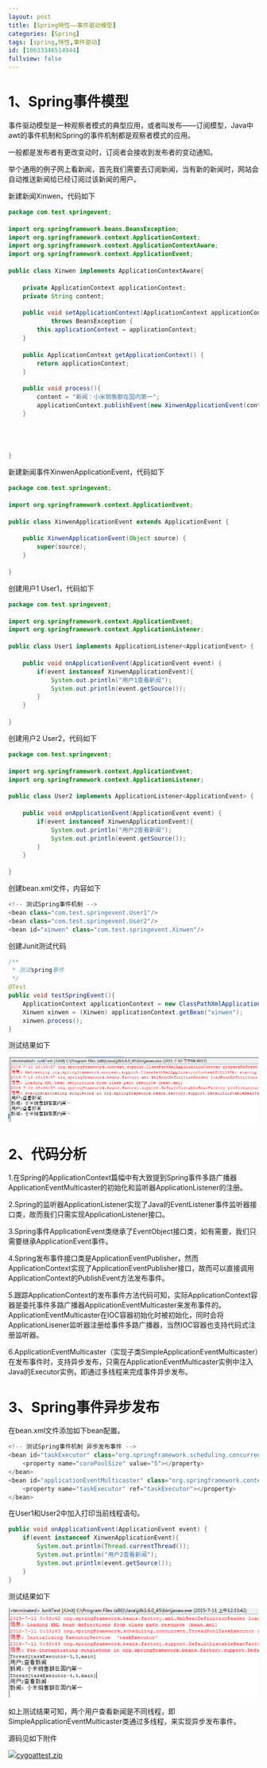 ```yaml
---
layout: post
title: [Spring特性——事件驱动模型]
categories: [Spring]
tags: [spring,特性,事件驱动]
id: [18633346514944]
fullview: false
---
```


# 1、Spring事件模型

事件驱动模型是一种观察者模式的典型应用，或者叫发布——订阅模型，Java中awt的事件机制和Spring的事件机制都是观察者模式的应用。

一般都是发布者有更改变动时，订阅者会接收到发布者的变动通知。

举个通用的例子网上看新闻，首先我们需要去订阅新闻，当有新的新闻时，网站会自动推送新闻给已经订阅过该新闻的用户。

新建新闻Xinwen，代码如下

```java
package com.test.springevent;

import org.springframework.beans.BeansException;
import org.springframework.context.ApplicationContext;
import org.springframework.context.ApplicationContextAware;
import org.springframework.context.ApplicationEvent;

public class Xinwen implements ApplicationContextAware{

	private ApplicationContext applicationContext;
	private String content;
	
	public void setApplicationContext(ApplicationContext applicationContext)
			throws BeansException {
		this.applicationContext = applicationContext;
	}

	public ApplicationContext getApplicationContext() {
		return applicationContext;
	}
	
	public void process(){
		content = "新闻：小米销售额在国内第一";
		applicationContext.publishEvent(new XinwenApplicationEvent(content));
	}
	

	
	
}
```

新建新闻事件XinwenApplicationEvent，代码如下

```java
package com.test.springevent;

import org.springframework.context.ApplicationEvent;

public class XinwenApplicationEvent extends ApplicationEvent {

	public XinwenApplicationEvent(Object source) {
		super(source);
	}

}
```

创建用户1 User1，代码如下

```java
package com.test.springevent;

import org.springframework.context.ApplicationEvent;
import org.springframework.context.ApplicationListener;

public class User1 implements ApplicationListener<ApplicationEvent> {

	public void onApplicationEvent(ApplicationEvent event) {
		if(event instanceof XinwenApplicationEvent){
			System.out.println("用户1查看新闻");
			System.out.println(event.getSource());
		}
	}

}
```

创建用户2 User2，代码如下

```java
package com.test.springevent;

import org.springframework.context.ApplicationEvent;
import org.springframework.context.ApplicationListener;

public class User2 implements ApplicationListener<ApplicationEvent> {

	public void onApplicationEvent(ApplicationEvent event) {
		if(event instanceof XinwenApplicationEvent){
			System.out.println("用户2查看新闻");
			System.out.println(event.getSource());
		}
	}

}
```

创建bean.xml文件，内容如下

```java
<!-- 测试Spring事件机制 -->
<bean class="com.test.springevent.User1"/>
<bean class="com.test.springevent.User2"/>
<bean id="xinwen" class="com.test.springevent.Xinwen"/>
```

创建Junit测试代码

```java
/**
 * 测试spring事件
 */
@Test
public void testSpringEvent(){
	ApplicationContext applicationContext = new ClassPathXmlApplicationContext("bean.xml"); 
	Xinwen xinwen = (Xinwen) applicationContext.getBean("xinwen");
	xinwen.process();
}
```

测试结果如下

![](/assets/resources/image/20170705/1499240729735091870.png)

# 2、代码分析

1.在Spring的ApplicationContext篇幅中有大致提到Spring事件多路广播器ApplicationEventMulticaster的初始化和监听器ApplicationListener的注册。

2.Spring的监听器ApplicationListener实现了Java的EventListener事件监听器接口类，故而我们只需实现ApplicationListener接口。

3.Spring事件ApplicationEvent类继承了EventObject接口类，如有需要，我们只需要继承ApplicationEvent事件。

4.Spring发布事件接口类是ApplicationEventPublisher，然而ApplicationContext实现了ApplicationEventPublisher接口，故而可以直接调用ApplicationContext的PublishEvent方法发布事件。

5.跟踪ApplicationContext的发布事件方法代码可知，实际ApplicationContext容器是委托事件多路广播器ApplicationEventMulticaster来发布事件的。ApplicationEventMulticaster在IOC容器初始化时被初始化，同时会将ApplicationLisener监听器注册给事件多路广播器，当然IOC容器也支持代码式注册监听器。

6.ApplicationEventMulticaster（实现子类SimpleApplicationEventMulticaster）在发布事件时，支持异步发布，只需在ApplicationEventMulticaster实例中注入Java的Executor实例，即通过多线程来完成事件异步发布。

# 3、Spring事件异步发布

在bean.xml文件添加如下bean配置。

```java
<!-- 测试Spring事件机制 异步发布事件 -->
<bean id="taskExecutor" class="org.springframework.scheduling.concurrent.ThreadPoolTaskExecutor">
	<property name="corePoolSize" value="5"></property>
</bean>
<bean id="applicationEventMulticaster" class="org.springframework.context.event.SimpleApplicationEventMulticaster">
	<property name="taskExecutor" ref="taskExecutor"></property>
</bean>
```

在User1和User2中加入打印当前线程语句。

```java
public void onApplicationEvent(ApplicationEvent event) {
	if(event instanceof XinwenApplicationEvent){
		System.out.println(Thread.currentThread());
		System.out.println("用户2查看新闻");
		System.out.println(event.getSource());
	}
}
```

测试结果如下


![](/assets/resources/image/20170705/1499240739802081406.png)

如上测试结果可知，两个用户查看新闻是不同线程，即SimpleApplicationEventMulticaster类通过多线程，来实现异步发布事件。

源码见如下附件

![](http://ctosb.com/ueditor/dialogs/attachment/fileTypeImages/icon_rar.gif)[cygoattest.zip](/assets/resources/file/20170705/1499240777940046825.zip "cygoattest.zip")


